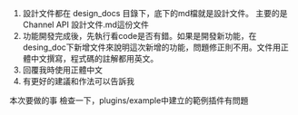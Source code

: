1. 設計文件都在 design_docs 目錄下，底下的md檔就是設計文件。 主要的是Channel API 設計文件.md這份文件
2. 功能開發完成後，先執行看code是否有錯。如果是開發新功能，在desing_doc下新增文件來說明這次新增的功能，問題修正則不用。文件用正體中文撰寫，程式碼的註解都用英文。
3. 回覆我時使用正體中文
4. 有更好的建議和作法可以告訴我

本次要做的事
檢查一下，plugins/example中建立的範例插件有問題   


